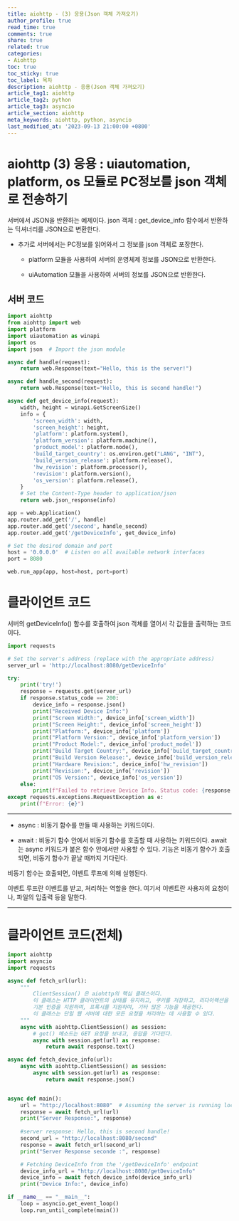 ```yaml
---
title: aiohttp - (3) 응용(Json 객체 가져오기)
author_profile: true
read_time: true
comments: true
share: true
related: true
categories:
- Aiohttp
toc: true
toc_sticky: true
toc_label: 목차
description: aiohttp - 응용(Json 객체 가져오기)
article_tag1: aiohttp
article_tag2: python  
article_tag3: asyncio
article_section: aiohttp
meta_keywords: aiohttp, python, asyncio
last_modified_at: '2023-09-13 21:00:00 +0800'
---
```


# aiohttp (3) 응용 : uiautomation, platform, os 모듈로 PC정보를 json 객체로 전송하기
서버에서 JSON을 반환하는 예제이다.
json 객체 : get_device_info 함수에서 반환하는 딕셔너리를 JSON으로 변환한다.

+ 추가로 서버에서는 PC정보를 읽어와서 그 정보를 json 객체로 포장한다.

  -  platform 모듈을 사용하여 서버의 운영체제 정보를 JSON으로 반환한다.

  -  uiAutomation 모듈을 사용하여 서버의 정보를 JSON으로 반환한다.



## 서버 코드
```py
import aiohttp
from aiohttp import web
import platform
import uiautomation as winapi
import os
import json  # Import the json module

async def handle(request):
    return web.Response(text="Hello, this is the server!")

async def handle_second(request):
    return web.Response(text="Hello, this is second handle!")

async def get_device_info(request):
    width, height = winapi.GetScreenSize()
    info = {
        'screen_width': width,
        'screen_height': height,
        'platform': platform.system(),
        'platform_version': platform.machine(),
        'product_model': platform.node(),
        'build_target_country': os.environ.get("LANG", "INT"),
        'build_version_release': platform.release(),
        'hw_revision': platform.processor(),
        'revision': platform.version(),
        'os_version': platform.release(),
    }
    # Set the Content-Type header to application/json
    return web.json_response(info)

app = web.Application()
app.router.add_get('/', handle)
app.router.add_get('/second', handle_second)
app.router.add_get('/getDeviceInfo', get_device_info)

# Set the desired domain and port
host = '0.0.0.0'  # Listen on all available network interfaces
port = 8080

web.run_app(app, host=host, port=port)
```

# 클라이언트 코드
서버의 getDeviceInfo() 함수를 호출하여 json 객체를 열어서 각 값들을 출력하는 코드이다.
```py
import requests

# Set the server's address (replace with the appropriate address)
server_url = 'http://localhost:8080/getDeviceInfo'

try:
    print('try!')
    response = requests.get(server_url)
    if response.status_code == 200:
        device_info = response.json()
        print("Received Device Info:")
        print("Screen Width:", device_info['screen_width'])
        print("Screen Height:", device_info['screen_height'])
        print("Platform:", device_info['platform'])
        print("Platform Version:", device_info['platform_version'])
        print("Product Model:", device_info['product_model'])
        print("Build Target Country:", device_info['build_target_country'])
        print("Build Version Release:", device_info['build_version_release'])
        print("Hardware Revision:", device_info['hw_revision'])
        print("Revision:", device_info['revision'])
        print("OS Version:", device_info['os_version'])
    else:
        print(f"Failed to retrieve Device Info. Status code: {response.status_code}")
except requests.exceptions.RequestException as e:
    print(f"Error: {e}")
```

-------

- async  : 비동기 함수를 만들 때 사용하는 키워드이다.

- await : 비동기 함수 안에서 비동기 함수를 호출할 때 사용하는 키워드이다.
await는 async 키워드가 붙은 함수 안에서만 사용할 수 있다.
기능은 비동기 함수가 호출되면, 비동기 함수가 끝날 때까지 기다린다.

비동기 함수는 호출되면, 이벤트 루프에 의해 실행된다.

이벤트 루프란 이벤트를 받고, 처리하는 역할을 한다. 여기서 이벤트란 사용자의 요청이나, 파일의 입출력 등을 말한다.

-------


# 클라이언트 코드(전체)
```py
import aiohttp
import asyncio
import requests

async def fetch_url(url):
    """
        ClientSession() 은 aiohttp의 핵심 클래스이다.
        이 클래스는 HTTP 클라이언트의 상태를 유지하고, 쿠키를 저장하고, 리다이렉션을 처리하고,
        기본 인증을 지원하며, 프록시를 지원하며, 기타 많은 기능을 제공한다.
        이 클래스는 단일 웹 서버에 대한 모든 요청을 처리하는 데 사용할 수 있다.
    """
    async with aiohttp.ClientSession() as session:
        # get() 메소드는 GET 요청을 보내고, 응답을 기다린다.
        async with session.get(url) as response:
            return await response.text()

async def fetch_device_info(url):
    async with aiohttp.ClientSession() as session:
        async with session.get(url) as response:
            return await response.json()


async def main():
    url = "http://localhost:8080"  # Assuming the server is running locally on port 8080
    response = await fetch_url(url)
    print("Server Response:", response)
    
    #server response: Hello, this is second handle!
    second_url = "http://localhost:8080/second"
    response = await fetch_url(second_url)
    print("Server Response seconde :", response)

    # Fetching DeviceInfo from the '/getDeviceInfo' endpoint
    device_info_url = "http://localhost:8080/getDeviceInfo"
    device_info = await fetch_device_info(device_info_url)
    print("Device Info:", device_info)

if __name__ == "__main__":
    loop = asyncio.get_event_loop()
    loop.run_until_complete(main())
```